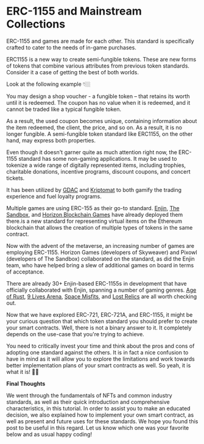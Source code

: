 # ERC-1155 and Mainstream Collections

ERC-1155 and games are made for each other. This standard is specifically crafted to cater to the needs of in-game purchases.

ERC1155 is a new way to create semi-fungible tokens. These are new forms of tokens that combine various attributes from previous token standards. Consider it a case of getting the best of both worlds.

Look at the following example 👇🏼

You may design a shop voucher - a fungible token – that retains its worth until it is redeemed. The coupon has no value when it is redeemed, and it cannot be traded like a typical fungible token.

As a result, the used coupon becomes unique, containing information about the item redeemed, the client, the price, and so on. As a result, it is no longer fungible. A semi-fungible token standard like ERC1155, on the other hand, may express both properties.

Even though it doesn't garner quite as much attention right now, the ERC-1155 standard has some non-gaming applications. It may be used to tokenize a wide range of digitally represented items, including trophies, charitable donations, incentive programs, discount coupons, and concert tickets.

It has been utilized by [GDAC](https://www.gdac.com/) and [Kriptomat](https://kriptomat.io/) to both gamify the trading experience and fuel loyalty programs.

Multiple games are using ERC-155 as their go-to standard. [Enjin](https://enjin.io/), [The Sandbox](https://www.sandbox.game/en/), and [Horizon Blockchain Games](https://horizon.io/) have already deployed them there.is a new standard for representing virtual items on the Ethereum blockchain that allows the creation of multiple types of tokens in the same contract.

Now with the advent of the metaverse, an increasing number of games are employing ERC-1155. Horizon Games (developers of Skyweaver) and Pixowl (developers of The Sandbox) collaborated on the standard, as did the Enjin team, who have helped bring a slew of additional games on board in terms of acceptance.

There are already 30+ Enjin-based ERC-1155s in development that have officially collaborated with Enjin, spanning a number of gaming genres. [Age of Rust](https://www.ageofrustgame.com/), [9 Lives Arena](https://www.9livesarena.com/), [Space Misfits](https://spacemisfits.com/), and [Lost Relics](https://lostrelics.io/) are all worth checking out.

Now that we have explored ERC-721, ERC-721A, and ERC-1155, it might be your curious question that which token standard you should prefer to create your smart contracts. Well, there is not a binary answer to it. It completely depends on the use-case that you're trying to achieve.

You need to critically invest your time and think about the pros and cons of adopting one standard against the others. It is in fact a nice confusion to have in mind as it will allow you to explore the limitations and work towards better implementation plans of your smart contracts as well. So yeah, it is what it is! 🤷‍♂️

**Final Thoughts**

We went through the fundamentals of NFTs and common industry standards, as well as their quick introduction and comprehensive characteristics, in this tutorial. In order to assist you to make an educated decision, we also explained how to implement your own smart contract, as well as present and future uses for these standards. We hope you found this post to be useful in this regard. Let us know which one was your favorite below and as usual happy coding!
